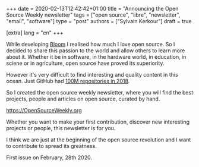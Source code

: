 +++
date = 2020-02-13T12:42:42+01:00
title = "Announcing the Open Source Weekly newsletter"
tags = ["open source", "libre", "newsletter", "email", "software"]
type = "post"
authors = ["Sylvain Kerkour"]
draft = true

[extra]
lang = "en"
+++


While developing <a href="https://bloom.sh" target="_blank" rel="noopener">Bloom</a>
I realised how much I love open source. So I decided to share this passion to the world and allow others to learn more about it. Whether it be in software, in the hardware world, in education, in sciene or in agriculture, open source have proved its superiority.

However it's very difficult to find interesting and quality content in this ocean. Just GitHub had
<a href="https://github.blog/2018-11-08-100m-repos/" target="_blank" rel="noopener">100M repositories in 2018</a>.


So I created the open source weekly newsletter, where you will find the best projects, people and articles on open source, curated by hand.

<div class="text-center mb-5 mt-5">
  <a href="https://opensourceweekly.org" target="_blank" rel="noopener">https://OpenSourceWeekly.org</a>
</div>

Whether you want to make your first contribution, discover new interesting projects or people, this newsletter is for you.

I think we are just at the beginning of the open source revolution and I want to contribute to spread its greatness.


First issue on February, 28th 2020.
